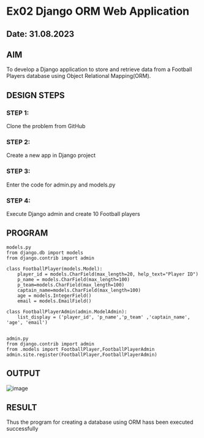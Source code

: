 # Ex02 Django ORM Web Application
## Date: 31.08.2023

## AIM
To develop a Django application to store and retrieve data from a Football Players database using Object Relational Mapping(ORM).

## DESIGN STEPS

### STEP 1:
Clone the problem from GitHub

### STEP 2:
Create a new app in Django project

### STEP 3:
Enter the code for admin.py and models.py

### STEP 4:
Execute Django admin and create 10 Football players

## PROGRAM
```
models.py
from django.db import models
from django.contrib import admin

class FootballPlayer(models.Model):
    player_id = models.CharField(max_length=20, help_text="Player ID")
    p_name = models.CharField(max_length=100)
    p_team=models.CharField(max_length=100)
    captain_name=models.CharField(max_length=100)
    age = models.IntegerField()
    email = models.EmailField()

class FootballPlayerAdmin(admin.ModelAdmin):
    list_display = ('player_id', 'p_name','p_team' ,'captain_name', 'age', 'email')


admin.py
from django.contrib import admin
from .models import FootballPlayer,FootballPlayerAdmin
admin.site.register(FootballPlayer,FootballPlayerAdmin)

```
## OUTPUT
![image](https://github.com/divz2711/ORM/assets/121245222/11df8bc7-c448-4840-8a1f-a00f6cf6309a)

## RESULT
Thus the program for creating a database using ORM hass been executed successfully
